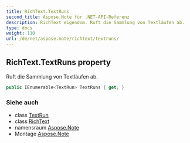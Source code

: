 ```yaml
---
title: RichText.TextRuns
second_title: Aspose.Note für .NET-API-Referenz
description: RichText eigendom. Ruft die Sammlung von Textläufen ab.
type: docs
weight: 110
url: /de/net/aspose.note/richtext/textruns/
---
```

## RichText.TextRuns property

Ruft die Sammlung von Textläufen ab.

```csharp
public IEnumerable<TextRun> TextRuns { get; }
```

### Siehe auch

* class [TextRun](../../textrun/)
* class [RichText](../)
* namensraum [Aspose.Note](../../richtext/)
* Montage [Aspose.Note](../../../)


